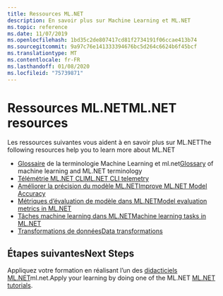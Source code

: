 ```yaml
---
title: Ressources ML.NET
description: En savoir plus sur Machine Learning et ML.NET
ms.topic: reference
ms.date: 11/07/2019
ms.openlocfilehash: 1bd35c2de807417cd81f2734191f06ccae413b74
ms.sourcegitcommit: 9a97c76e141333394676bc5d264c6624b6f45bcf
ms.translationtype: MT
ms.contentlocale: fr-FR
ms.lasthandoff: 01/08/2020
ms.locfileid: "75739871"
---
```

# <a name="mlnet-resources"></a><span data-ttu-id="340c3-103">Ressources ML.NET</span><span class="sxs-lookup"><span data-stu-id="340c3-103">ML.NET resources</span></span>

<span data-ttu-id="340c3-104">Les ressources suivantes vous aident à en savoir plus sur ML.NET</span><span class="sxs-lookup"><span data-stu-id="340c3-104">The following resources help you to learn more about ML.NET</span></span>

- <span data-ttu-id="340c3-105">[Glossaire](glossary.md) de la terminologie Machine Learning et ml.net</span><span class="sxs-lookup"><span data-stu-id="340c3-105">[Glossary](glossary.md) of machine learning and ML.NET terminology</span></span>
- [<span data-ttu-id="340c3-106">Télémétrie ML.NET CLI</span><span class="sxs-lookup"><span data-stu-id="340c3-106">ML.NET CLI telemetry</span></span>](ml-net-cli-telemetry.md)
- [<span data-ttu-id="340c3-107">Améliorer la précision du modèle ML.NET</span><span class="sxs-lookup"><span data-stu-id="340c3-107">Improve ML.NET Model Accuracy</span></span>](improve-machine-learning-model-ml-net.md)
- [<span data-ttu-id="340c3-108">Métriques d’évaluation de modèle dans ML.NET</span><span class="sxs-lookup"><span data-stu-id="340c3-108">Model evaluation metrics in ML.NET</span></span>](metrics.md)
- [<span data-ttu-id="340c3-109">Tâches machine learning dans ML.NET</span><span class="sxs-lookup"><span data-stu-id="340c3-109">Machine learning tasks in ML.NET</span></span>](tasks.md)
- [<span data-ttu-id="340c3-110">Transformations de données</span><span class="sxs-lookup"><span data-stu-id="340c3-110">Data transformations</span></span>](transforms.md)

## <a name="next-steps"></a><span data-ttu-id="340c3-111">Étapes suivantes</span><span class="sxs-lookup"><span data-stu-id="340c3-111">Next Steps</span></span>

<span data-ttu-id="340c3-112">Appliquez votre formation en réalisant l’un des [didacticiels ML.NET](../tutorials/index.md)ml.net.</span><span class="sxs-lookup"><span data-stu-id="340c3-112">Apply your learning by doing one of the ML.NET [ML.NET tutorials](../tutorials/index.md).</span></span>
